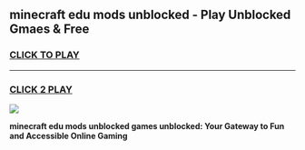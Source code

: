 
## minecraft edu mods unblocked - Play Unblocked Gmaes & Free
<h3>
<a href="https://news.freeplayer.one?title=minecraft_edu_mods_unblocked&ref=23F">CLICK TO PLAY</a></h3>
<hr>

<h3>
<a href="https://news.freeplayer.one?title=minecraft_edu_mods_unblocked&ref=23F">CLICK 2 PLAY</a>
  
</h3>

<a href="https://news.freeplayer.one?title=minecraft_edu_mods_unblocked&ref=23F/"><img src="https://clearcache.store/games.png"></a>


**minecraft edu mods unblocked games unblocked: Your Gateway to Fun and Accessible Online Gaming**

